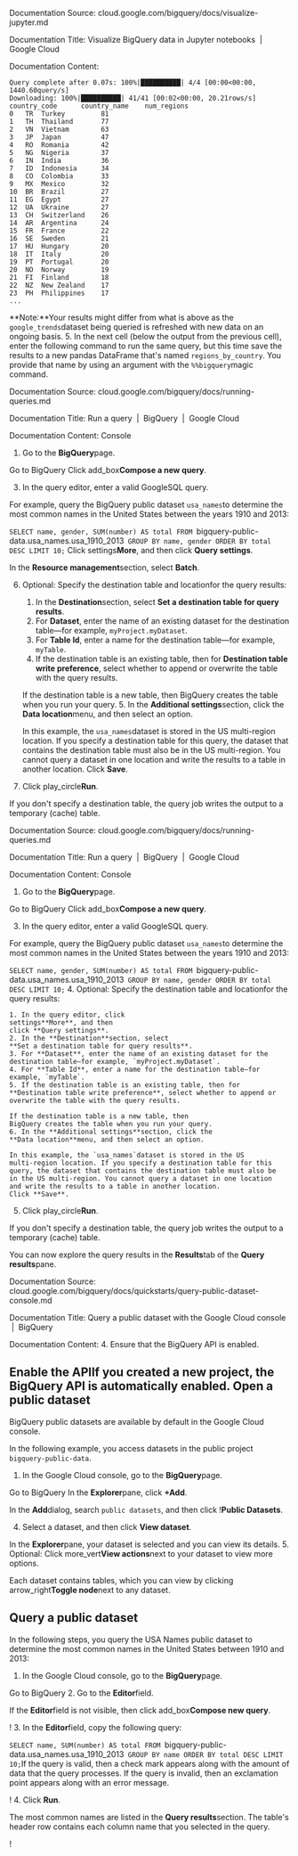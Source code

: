 Documentation Source:
cloud.google.com/bigquery/docs/visualize-jupyter.md

Documentation Title:
Visualize BigQuery data in Jupyter notebooks  |  Google Cloud

Documentation Content:
```
Query complete after 0.07s: 100%|██████████| 4/4 [00:00<00:00, 1440.60query/s]
Downloading: 100%|██████████| 41/41 [00:02<00:00, 20.21rows/s]
country_code      country_name    num_regions
0   TR  Turkey         81
1   TH  Thailand       77
2   VN  Vietnam        63
3   JP  Japan          47
4   RO  Romania        42
5   NG  Nigeria        37
6   IN  India          36
7   ID  Indonesia      34
8   CO  Colombia       33
9   MX  Mexico         32
10  BR  Brazil         27
11  EG  Egypt          27
12  UA  Ukraine        27
13  CH  Switzerland    26
14  AR  Argentina      24
15  FR  France         22
16  SE  Sweden         21
17  HU  Hungary        20
18  IT  Italy          20
19  PT  Portugal       20
20  NO  Norway         19
21  FI  Finland        18
22  NZ  New Zealand    17
23  PH  Philippines    17
...

```
**Note:**Your results might differ from what is above as the `google_trends`dataset being queried is refreshed with new data on an ongoing basis.
5. In the next cell (below the output from the previous cell), enter the
following command to run the same query, but this time save the results to
a new pandas DataFrame that's named `regions_by_country`. You provide that
name by using an argument with the `%%bigquery`magic command.



Documentation Source:
cloud.google.com/bigquery/docs/running-queries.md

Documentation Title:
Run a query  |  BigQuery  |  Google Cloud

Documentation Content:
Console

1. Go to the **BigQuery**page.

Go to BigQuery
Click add\_box**Compose a new query**.

3. In the query editor, enter a valid GoogleSQL query.

For example, query the
BigQuery public dataset `usa_names`to determine the most common names in the United States between the
years 1910 and 2013:

`SELECT
 name, gender,
 SUM(number) AS total
FROM
 `bigquery-public-data.usa_names.usa_1910_2013`
GROUP BY
 name, gender
ORDER BY
 total DESC
LIMIT
 10;`
Click settings**More**, and then
click **Query settings**.

In the **Resource management**section, select **Batch**.

6. Optional: Specify the destination table and
locationfor the query results:


	1. In the **Destination**section, select
	**Set a destination table for query results**.
	2. For **Dataset**, enter the name of an existing dataset for the
	destination table—for example, `myProject.myDataset`.
	3. For **Table Id**, enter a name for the destination table—for
	example, `myTable`.
	4. If the destination table is an existing table, then for
	**Destination table write preference**, select whether to append or
	overwrite the table with the query results.
	
	If the destination table is a new table, then
	BigQuery creates the table when you run your query.
	5. In the **Additional settings**section, click the
	**Data location**menu, and then select an option.
	
	In this example, the `usa_names`dataset is stored in the US
	multi-region location. If you specify a destination table for this
	query, the dataset that contains the destination table must also be
	in the US multi-region. You cannot query a dataset in one location
	and write the results to a table in another location.
Click **Save**.

8. Click play\_circle**Run**.

If you don't specify a destination table, the query job writes the
output to a temporary (cache) table.



Documentation Source:
cloud.google.com/bigquery/docs/running-queries.md

Documentation Title:
Run a query  |  BigQuery  |  Google Cloud

Documentation Content:
Console

1. Go to the **BigQuery**page.

Go to BigQuery
Click add\_box**Compose a new query**.

3. In the query editor, enter a valid GoogleSQL query.

For example, query the
BigQuery public dataset `usa_names`to determine the most common names in the United States between the
years 1910 and 2013:

`SELECT
 name, gender,
 SUM(number) AS total
FROM
 `bigquery-public-data.usa_names.usa_1910_2013`
GROUP BY
 name, gender
ORDER BY
 total DESC
LIMIT
 10;`
4. Optional: Specify the destination table and
locationfor the query results:


	1. In the query editor, click
	settings**More**, and then
	click **Query settings**.
	2. In the **Destination**section, select
	**Set a destination table for query results**.
	3. For **Dataset**, enter the name of an existing dataset for the
	destination table—for example, `myProject.myDataset`.
	4. For **Table Id**, enter a name for the destination table—for
	example, `myTable`.
	5. If the destination table is an existing table, then for
	**Destination table write preference**, select whether to append or
	overwrite the table with the query results.
	
	If the destination table is a new table, then
	BigQuery creates the table when you run your query.
	6. In the **Additional settings**section, click the
	**Data location**menu, and then select an option.
	
	In this example, the `usa_names`dataset is stored in the US
	multi-region location. If you specify a destination table for this
	query, the dataset that contains the destination table must also be
	in the US multi-region. You cannot query a dataset in one location
	and write the results to a table in another location.
	Click **Save**.
5. Click play\_circle**Run**.

If you don't specify a destination table, the query job writes the
output to a temporary (cache) table.

You can now explore the query results in the **Results**tab of the
**Query results**pane.



Documentation Source:
cloud.google.com/bigquery/docs/quickstarts/query-public-dataset-console.md

Documentation Title:
Query a public dataset with the Google Cloud console  |  BigQuery

Documentation Content:
4. Ensure that the BigQuery API is enabled.

Enable the APIIf you created a new project, the BigQuery API is automatically
 enabled.
Open a public dataset
---------------------

BigQuery public datasets are available by default in the
Google Cloud console.

In the following example, you access datasets in the public project
`bigquery-public-data`.

1. In the Google Cloud console, go to the
**BigQuery**page.

Go to BigQuery
In the **Explorer**pane, click **+Add**.

In the **Add**dialog, search `public datasets`, and then click !**Public Datasets**.

4. Select a dataset, and then click **View dataset**.

In the **Explorer**pane, your dataset is selected and you can view its
details.
5. Optional: Click more\_vert**View actions**next to your dataset to view more options.

Each dataset contains tables, which you can view by clicking
arrow\_right**Toggle node**next to any dataset.

Query a public dataset
----------------------

In the following steps, you query the USA Names public dataset to determine
the most common names in the United States between 1910 and 2013:

1. In the Google Cloud console, go to the
**BigQuery**page.

Go to BigQuery
2. Go to the
**Editor**field.

If the **Editor**field is not visible, then click
add\_box**Compose new query**.

!
3. In the **Editor**field, copy the following
query:

`SELECT
 name,
 SUM(number) AS total
FROM
 `bigquery-public-data.usa_names.usa_1910_2013`
GROUP BY
 name
ORDER BY
 total DESC
LIMIT
 10;`If the query is valid, then a check mark appears along with the amount of
data that the query processes. If the query is invalid, then an
exclamation point appears along with an error message.

!
4. Click
**Run**.

The most common names are listed in the **Query results**section.
The table's header row contains each column name that you selected in the
query.

!




